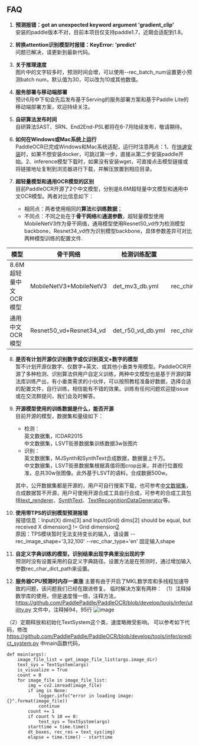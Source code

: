 ## FAQ

1. **预测报错：got an unexpected keyword argument 'gradient_clip'**  
安装的paddle版本不对，目前本项目仅支持paddle1.7，近期会适配到1.8。

2. **转换attention识别模型时报错：KeyError: 'predict'**  
问题已解决，请更新到最新代码。

3. **关于推理速度**  
图片中的文字较多时，预测时间会增，可以使用--rec_batch_num设置更小预测batch num，默认值为30，可以改为10或其他数值。

4. **服务部署与移动端部署**  
预计6月中下旬会先后发布基于Serving的服务部署方案和基于Paddle Lite的移动端部署方案，欢迎持续关注。

5. **自研算法发布时间**  
自研算法SAST、SRN、End2End-PSL都将在6-7月陆续发布，敬请期待。

6. **如何在Windows或Mac系统上运行**  
PaddleOCR已完成Windows和Mac系统适配，运行时注意两点：1、在[快速安装](./installation.md)时，如果不想安装docker，可跳过第一步，直接从第二步安装paddle开始。2、inference模型下载时，如果没有安装wget，可直接点击模型链接或将链接地址复制到浏览器进行下载，并解压放置到相应目录。

7. **超轻量模型和通用OCR模型的区别**  
目前PaddleOCR开源了2个中文模型，分别是8.6M超轻量中文模型和通用中文OCR模型。两者对比信息如下：
    - 相同点：两者使用相同的**算法**和**训练数据**；  
    - 不同点：不同之处在于**骨干网络**和**通道参数**，超轻量模型使用MobileNetV3作为骨干网络，通用模型使用Resnet50_vd作为检测模型backbone，Resnet34_vd作为识别模型backbone，具体参数差异可对比两种模型训练的配置文件.

|模型|骨干网络|检测训练配置|识别训练配置|
|-|-|-|-|
|8.6M超轻量中文OCR模型|MobileNetV3+MobileNetV3|det_mv3_db.yml|rec_chinese_lite_train.yml|
|通用中文OCR模型|Resnet50_vd+Resnet34_vd|det_r50_vd_db.yml|rec_chinese_common_train.yml|

8. **是否有计划开源仅识别数字或仅识别英文+数字的模型**  
暂不计划开源仅数字、仅数字+英文、或其他小垂类专用模型。PaddleOCR开源了多种检测、识别算法供用户自定义训练，两种中文模型也是基于开源的算法库训练产出，有小垂类需求的小伙伴，可以按照教程准备好数据，选择合适的配置文件，自行训练，相信能有不错的效果。训练有任何问题欢迎提issue或在交流群提问，我们会及时解答。

9. **开源模型使用的训练数据是什么，能否开源**  
目前开源的模型，数据集和量级如下：
    - 检测：  
    英文数据集，ICDAR2015  
    中文数据集，LSVT街景数据集训练数据3w张图片
    - 识别：  
    英文数据集，MJSynth和SynthText合成数据，数据量上千万。  
    中文数据集，LSVT街景数据集根据真值将图crop出来，并进行位置校准，总共30w张图像。此外基于LSVT的语料，合成数据500w。  
    
    其中，公开数据集都是开源的，用户可自行搜索下载，也可参考[中文数据集](./datasets.md)，合成数据暂不开源，用户可使用开源合成工具自行合成，可参考的合成工具包括[text_renderer](https://github.com/Sanster/text_renderer)、[SynthText](https://github.com/ankush-me/SynthText)、[TextRecognitionDataGenerator](https://github.com/Belval/TextRecognitionDataGenerator)等。

10. **使用带TPS的识别模型预测报错**  
报错信息：Input(X) dims[3] and Input(Grid) dims[2] should be equal, but received X dimension[3](320) != Grid dimension[2](100)  
原因：TPS模块暂时无法支持变长的输入，请设置 --rec_image_shape='3,32,100' --rec_char_type='en' 固定输入shape

11. **自定义字典训练的模型，识别结果出现字典里没出现的字**  
预测时没有设置采用的自定义字典路径。设置方法是在预测时，通过增加输入参数rec_char_dict_path来设置。

12. **服务器CPU预测时内存一直涨**
主要有由于开启了MKL数学库和多线程加速导致的问题，该问题我们已经在跟进修复。
临时解决方案有两种：
（1）注释掉数学库的使用，但是速度慢一倍，注释方法，https://github.com/PaddlePaddle/PaddleOCR/blob/develop/tools/infer/utility.py 文件中，注释掉94，95行
![image](https://user-images.githubusercontent.com/10047064/87238071-5c0c3680-c430-11ea-93ef-f21ad80cfbed.png)

（2）定期释放和初始化TextSystem这个类，速度略微受影响。
可以参考如下代码，修改 https://github.com/PaddlePaddle/PaddleOCR/blob/develop/tools/infer/predict_system.py 中main函数代码，

```
def main(args):
    image_file_list = get_image_file_list(args.image_dir)
    text_sys = TextSystem(args)
    is_visualize = True
    count = 0
    for image_file in image_file_list:
        img = cv2.imread(image_file)
        if img is None:
            logger.info("error in loading image:{}".format(image_file))
            continue
        count += 1
        if count % 10 == 0:
            text_sys = TextSystem(args)
        starttime = time.time()
        dt_boxes, rec_res = text_sys(img)
        elapse = time.time() - starttime
```
